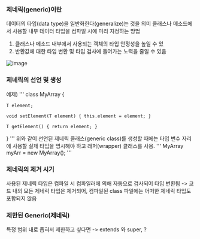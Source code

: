 ### 제네릭(generic)이란 
데이터의 타입(data type)을 일반화한다(generalize)는 것을 의미
클래스나 메소드에서 사용할 내부 데이터 타입을 컴파일 시에 미리 지정하는 방법
  1. 클래스나 메소드 내부에서 사용되는 객체의 타입 안정성을 높일 수 있
  2. 반환값에 대한 타입 변환 및 타입 검사에 들어가는 노력을 줄일 수 있음

![image](https://github.com/98000001/CS-Study/assets/96863137/b915bd06-b68a-464e-b06e-095ddc0d1d0e)

### 제네릭의 선언 및 생성
예제) 
'''
class MyArray<T> {

    T element;

    void setElement(T element) { this.element = element; }

    T getElement() { return element; }

}
'''
위와 같이 선언된 제네릭 클래스(generic class)를 생성할 때에는 타입 변수 자리에 사용할 실제 타입을 명시해야 하고
래퍼(wrapper) 클래스를 사용.
'''
MyArray<Integer> myArr = new MyArray<Integer>();
'''
### 제네릭의 제거 시기
사용된 제네릭 타입은 컴파일 시 컴파일러에 의해 자동으로 검사되어 타입 변환됨 -> 코드 내의 모든 제네릭 타입은 제거되어, 컴파일된 class 파일에는 어떠한 제네릭 타입도 포함되지 않음

### 제한된 Generic(제네릭)

특정 범위 내로 좁혀서 제한하고 싶다면 -> extends 와 super, ?
